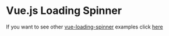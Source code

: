 # Vue.js Loading Spinner

If you want to see other [vue-loading-spinner](https://github.com/nguyenvanduocit/vue-loading-spinner) examples click [here](https://github.com/nguyenvanduocit/vue-loading-spinner)

